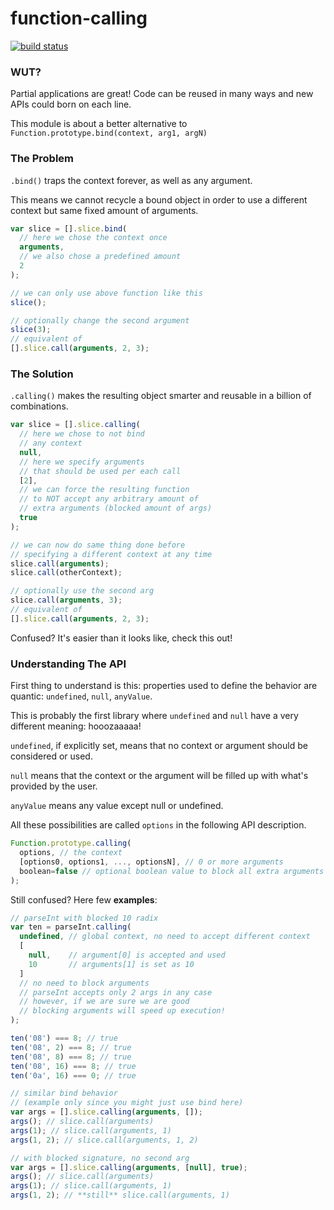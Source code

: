 function-calling
================

[![build status](https://secure.travis-ci.org/WebReflection/function-calling.png)](http://travis-ci.org/WebReflection/function-calling)

### WUT?

Partial applications are great! Code can be reused in many ways and new APIs could born on each line.

This module is about a better alternative to `Function.prototype.bind(context, arg1, argN)`


### The Problem

`.bind()` traps the context forever, as well as any argument.

This means we cannot recycle a bound object in order to use a different context but same fixed amount of arguments.

```javascript
var slice = [].slice.bind(
  // here we chose the context once
  arguments,
  // we also chose a predefined amount
  2
);

// we can only use above function like this
slice();

// optionally change the second argument
slice(3);
// equivalent of
[].slice.call(arguments, 2, 3);
```

### The Solution
`.calling()` makes the resulting object smarter and reusable in a billion of combinations.
```javascript
var slice = [].slice.calling(
  // here we chose to not bind
  // any context
  null,
  // here we specify arguments
  // that should be used per each call
  [2],
  // we can force the resulting function
  // to NOT accept any arbitrary amount of
  // extra arguments (blocked amount of args)
  true
);

// we can now do same thing done before
// specifying a different context at any time
slice.call(arguments);
slice.call(otherContext);

// optionally use the second arg
slice.call(arguments, 3);
// equivalent of
[].slice.call(arguments, 2, 3);
```
Confused? It's easier than it looks like, check this out!

### Understanding The API
First thing to understand is this: properties used to define the behavior are quantic: `undefined`, `null`, `anyValue`.

This is probably the first library where `undefined` and `null` have a very different meaning: hooozaaaaa!

`undefined`, if explicitly set, means that no context or argument should be considered or used.

`null` means that the context or the argument will be filled up with what's provided by the user.

`anyValue` means any value except null or undefined.

All these possibilities are called `options` in the following API description.

```javascript
Function.prototype.calling(
  options, // the context
  [options0, options1, ..., optionsN], // 0 or more arguments
  boolean=false // optional boolean value to block all extra arguments
);
```
Still confused? Here few **examples**:

```javascript
// parseInt with blocked 10 radix
var ten = parseInt.calling(
  undefined, // global context, no need to accept different context
  [
    null,    // argument[0] is accepted and used
    10       // arguments[1] is set as 10
  ]
  // no need to block arguments
  // parseInt accepts only 2 args in any case
  // however, if we are sure we are good
  // blocking arguments will speed up execution!
);

ten('08') === 8; // true
ten('08', 2) === 8; // true
ten('08', 8) === 8; // true
ten('08', 16) === 8; // true
ten('0a', 16) === 0; // true

// similar bind behavior
// (example only since you might just use bind here)
var args = [].slice.calling(arguments, []);
args(); // slice.call(arguments)
args(1); // slice.call(arguments, 1)
args(1, 2); // slice.call(arguments, 1, 2)

// with blocked signature, no second arg
var args = [].slice.calling(arguments, [null], true);
args(); // slice.call(arguments)
args(1); // slice.call(arguments, 1)
args(1, 2); // **still** slice.call(arguments, 1)
```
